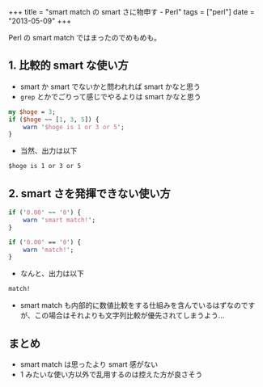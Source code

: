 +++
title = "smart match の smart さに物申す - Perl"
tags = ["perl"]
date = "2013-05-09"
+++

Perl の smart match ではまったのでめもめも。

<!--more-->

## 1. 比較的 smart な使い方

- smart か smart でないかと問われれば smart かなと思う
- `grep` とかでごりって感じでやるよりは smart かなと思う

``` perl
my $hoge = 3;
if ($hoge ~~ [1, 3, 5]) {
    warn '$hoge is 1 or 3 or 5';
}
```

- 当然、出力は以下

``` txt
$hoge is 1 or 3 or 5
```

## 2. smart さを発揮できない使い方

``` perl
if ('0.00' ~~ '0') {
    warn 'smart match!';
}

if ('0.00' == '0') {
    warn 'match!';
}
```

- なんと、出力は以下

``` txt
match!
```

- smart match も内部的に数値比較をする仕組みを含んでいるはずなのですが、この場合はそれよりも文字列比較が優先されてしまうよう…

## まとめ

- smart match は思ったより smart 感がない
- 1 みたいな使い方以外で乱用するのは控えた方が良さそう
